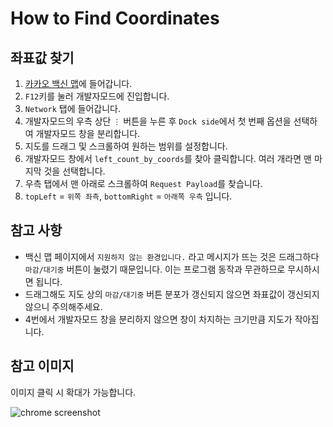 # How to Find Coordinates
## 좌표값 찾기
1. [카카오 백신 맵](https://vaccine-map.kakao.com/map2?v=1)에 들어갑니다.
2. `F12`키를 눌러 개발자모드에 진입합니다.
3. `Network` 탭에 들어갑니다.
4. 개발자모드의 우측 상단 `⋮` 버튼을 누른 후 `Dock side`에서 첫 번째 옵션을 선택하여 개발자모드 창을 분리합니다.
5. 지도를 드래그 및 스크롤하여 원하는 범위를 설정합니다.
6. 개발자모드 창에서 `left_count_by_coords`를 찾아 클릭합니다. 여러 개라면 맨 마지막 것을 선택합니다.
7. 우측 탭에서 맨 아래로 스크롤하여 `Request Payload`를 찾습니다.
8. `topLeft` = `위쪽 좌측`, `bottomRight` = `아래쪽 우측` 입니다.

## 참고 사항
- 백신 맵 페이지에서 `지원하지 않는 환경입니다.` 라고 메시지가 뜨는 것은 드래그하다 `마감/대기중` 버튼이 눌렸기 때문입니다. 이는 프로그램 동작과 무관하므로 무시하시면 됩니다.
- 드래그해도 지도 상의 `마감/대기중` 버튼 분포가 갱신되지 않으면 좌표값이 갱신되지 않으니 주의해주세요.
- 4번에서 개발자모드 창을 분리하지 않으면 창이 차지하는 크기만큼 지도가 작아집니다.

## 참고 이미지
이미지 클릭 시 확대가 가능합니다.

![chrome screenshot](https://user-images.githubusercontent.com/77003554/128607212-16cc414a-b572-4c37-b426-226e9a0d3a36.PNG)

